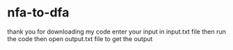 # nfa-to-dfa
thank you for downloading my code
enter your input in input.txt file then run the code 
then open output.txt file to get the output
